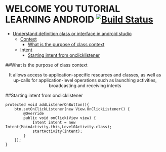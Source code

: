 # WELCOME YOU TUTORIAL LEARNING ANDROID [![Build Status](https://travis-ci.org/nomensa/jquery.hide-show.svg)](https://travis-ci.org/nomensa/jquery.hide-show.svg?branch=master)

- [Understand definition class or interface in android studio](#understand-definition-class-or-interface-in-android-studio)
  - [Context](#context)
    - [What is the purpose of class context](#what-is-the-purpose-of-class-context)
  - [Intent](#intent)
    - [Starting intent from onclicklistener](#starting-intent-from-onclicklistener)

##What is the purpose of class context

<p align="center">
It allows access to application-specific resources and classes, as well as up-calls for application-level operations such as launching activities, broadcasting and receiving intents
</p>

##Starting intent from onclicklistener

    protected void addListenerOnButton(){
        btn.setOnClickListener(new View.OnClickListener() {
            @Override
            public void onClick(View view) {
                Intent intent = new Intent(MainActivity.this,Level0Activity.class);
                startActivity(intent);
            }
        });
    }
